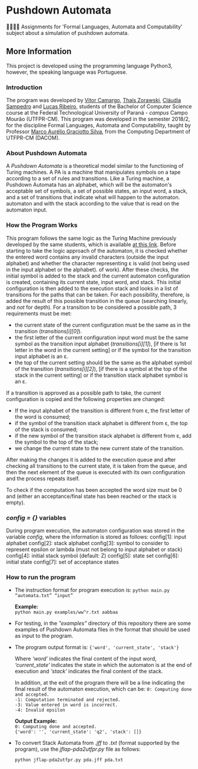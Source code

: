 # Pushdown Automata
👨🏽‍💻👏 Assignments for 'Formal Languages, Automata and Computability' subject about a simulation of pushdown automata.

## More Information
This project is developed using the programming language Python3, however, the speaking language was Portuguese.

### Introduction
The program was developed by [Vitor Camargo](https://github.com/vitorCamargo), [Thaís Zorawski](https://github.com/TZorawski), [Cláudia Sampedro](https://github.com/claudiaps) and [Lucas Ribeiro](https://github.com/lucasvribeiro), students of the Bachelor of Computer Science course at the Federal Technological University of Paraná - *campus* Campo Mourão (UTFPR-CM). This program was developed in the semester 2018/2, for the discipline Formal Languages, Automata and Computability, taught by Professor [Marco Aurélio Graciotto Silva](https://github.com/magsilva), from the Computing Department of UTFPR-CM (DACOM).

### About Pushdown Automata
A *Pushdown Automata* is a theoretical model similar to the functioning of Turing machines. A PA is a machine that manipulates symbols on a tape according to a set of rules and transitions. Like a Turing machine, a Pushdown Automata has an alphabet, which will be the automaton's acceptable set of symbols, a set of possible states, an input word, a stack, and a set of transitions that indicate what will happen to the automaton. automaton and with the stack according to the value that is read on the automaton input.

### How the Program Works
This program follows the same logic as the Turing Machine previously developed by the same students, which is available [at this link](https://github.com/vitorCamargo/turing-machine). Before starting to take the logic approach of the automaton, it is checked whether the entered word contains any invalid characters (outside the input alphabet) and whether the character representing ε is valid (not being used in the input alphabet or the alphabet). of work). After these checks, the initial symbol is added to the stack and the current automaton configuration is created, containing its current state, input word, and stack. This initial configuration is then added to the execution stack and looks in a list of transitions for the paths that can be taken. For each possibility, therefore, is added the result of this possible transition in the queue (searching linearly, and *not* for depth). For a transition to be considered a possible path, 3 requirements must be met:

- the current state of the current configuration must be the same as in the transition (*transitions\[i]\[0]*).
- the first letter of the current configuration input word must be the same symbol as the transition input alphabet (*transitions\[i]\[1]*), \[if there is 1st letter in the word in the current setting] or if the symbol for the transition input alphabet is an ε.
- the top of the current setting should be the same as the alphabet symbol of the transition (*transitions\[i]\[2]*), \[if there is a symbol at the top of the stack in the current setting] or if the transition stack alphabet symbol is an ε.

If a transition is approved as a possible path to take, the current configuration is copied and the following properties are changed:
- If the input alphabet of the transition is different from ε, the first letter of the word is consumed;
- if the symbol of the transition stack alphabet is different from ε, the top of the stack is consumed;
- if the new symbol of the transition stack alphabet is different from ε, add the symbol to the top of the stack;
- we change the current state to the new current state of the transition.

After making the changes it is added to the execution queue and after checking all transitions to the current state, it is taken from the queue, and then the next element of the queue is executed with its own configuration and the process repeats itself.

To check if the computation has been accepted the word size must be 0 and (either an acceptance/final state has been reached or the stack is empty).

### *config = {}* variables
During program execution, the automaton configuration was stored in the variable *config*, where the information is stored as follows:
config\[1]: input alphabet
config\[2]: stack alphabet
config\[3]: symbol to consider to represent epsilon or lambda (must not belong to input alphabet or stack)
config\[4]: initial stack symbol (default: Z)
config\[5]: state set
config\[6]: initial state
config\[7]: set of acceptance states
	
### How to run the program
- The instruction format for program execution is:
	    `python main.py “automata.txt” “input”`
    
  **Example:**  
  `python main.py examples/ww^r.txt aabbaa`

- For testing, in the *"examples"* directory of this repository there are some examples of Pushdown Automata files in the format that should be used as input to the program.

- The program output format is:
  `{'word', 'current_state', 'stack'}`

  Where *‘word’* indicates the final content of the input word, *‘current_state’* indicates the state in which the automaton is at the end of execution and *‘stack’* indicates the final content of the stack.
  
  In addition, at the exit of the program there will be a line indicating the final result of the automaton execution, which can be:
  `0: Computing done and accepted.`  
  `-1: Computation terminated and rejected.`  
  `-3: Value entered in word is incorrect.`  
  `-4: Invalid epsilon`

  **Output Example:**  
  `0: Computing done and accepted.`  
  `{'word': '', 'current_state': 'q2', 'stack': []}`
  
- To convert Stack Automata from *.jff* to *.txt* (format supported by the program), use the *jflap-pda2utfpr.py* file as follows:

  `python jflap-pda2utfpr.py pda.jff pda.txt`
